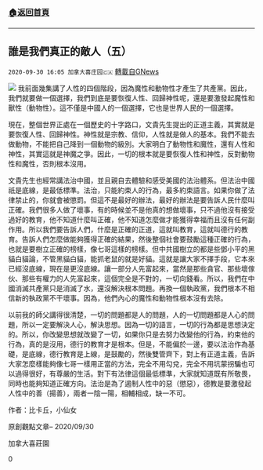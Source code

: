 ###  [:house:返回首頁](https://github.com/ourhimalayas/txt)
---

## 誰是我們真正的敵人（五）
`2020-09-30 16:05 加拿大喜庄园🇨🇦` [轉載自GNews](https://gnews.org/zh-hant/391394/)

![]()![](https://s3.amazonaws.com/gnews-media-offload/wp-content/uploads/2020/09/29151839/%E6%95%8C%E4%BA%BA5.png)
我前面幾集講了人性的四個階段，因為魔性和動物性才產生了共產黨。因此，我們就要做一個選擇，我們到底是要恢復人性、回歸神性呢，還是要激發起魔性和獸性（動物性）。這不僅是中國人的一個選擇，它也是世界人民的一個選擇。

現在，整個世界正處在一個歷史的十字路口，文貴先生提出的正道主義，其實就是要恢復人性、回歸神性。神性就是宗教、信仰，人性就是做人的基本。我們不能去做動物，不能把自己降到一個動物的級別。大家明白了動物性和魔性，還有人性和神性，其實這就是神魔之爭。因此，一切的根本就是要恢復人性和神性，反對動物性和魔性，否則根本沒用。

文貴先生也經常講法治中國，並且親自去體驗和感受美國的法治體系。但法治中國祇是底線，是最低標準。法治，只能約束人的行為，最多約束語言。如果你做了法律禁止的，你就會被懲罰。但這不是最好的辦法，最好的辦法是要告訴人民什麼叫正確。我們很多人做了壞事，有的時候並不是他真的想做壞事，只不過他沒有接受過好的教育，他不知道什麼叫正確，他不知道怎麼做才能獲得幸福而且沒有任何副作用。所以我們要告訴人們，什麼是正確的正道，這就叫教育，這就叫德行的教育。告訴人們怎麼做能夠獲得正確的結果，然後整個社會要鼓勵這種正確的行為，也就是要樹立正確的榜樣，像七哥這樣的榜樣。但中共國樹立的都是些鄧小平的黑貓白貓論，不管黑貓白貓，能抓老鼠的就是好貓。這就是讓大家不擇手段，它本來已經沒底線，現在是更沒底線。讓一部分人先富起來，當然是那些貪官、那些壞傢伙、那些有權力的人先富起來，這個完全是不對的，一切向錢看。所以，我們在中國消滅共產黨只是消滅了水，還沒解決根本問題。再換一個執政黨，我們根本不相信新的執政黨不干壞事。因為，他們內心的魔性和動物性根本沒有去除。

以前我的師父講得很清楚，一切的問題都是人的問題，人的一切問題都是人心的問題，所以一定要解決人心，解決思想。因為一切的語言，一切的行為都是思想決定的。所以，你改變思想就改變了一切，如果你只是去努力改變他的行為，約束他的行為，真的是沒用，德行的教育才是根本。但是，不能偏於一邊，要以法治作為基礎，是底線，德行教育是上線，是鼓勵的，然後雙管齊下，對上有正道主義，告訴大家怎麼樣能夠像七哥一樣用正當的方法，完全不用勾兌，完全不用坑蒙拐騙也可以過得很好，有尊嚴的生活。對下有法律這個最低標準，大家就知道既有所敬畏，同時也能夠知道正確方向。法治是為了遏制人性中的惡（懲惡），德教是要激發起人性中的善（揚善），兩者一陰一陽，相輔相成，缺一不可。

作者：比卡丘，小仙女

原創觀點文章– 2020/09/30

加拿大喜莊園

0
